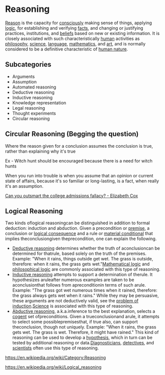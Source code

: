 # Reasoning

[Reason](https://en.wikipedia.org/wiki/Reasoning) is the capacity for [consciously](https://en.wikipedia.org/wiki/Consciousness) making sense of things, applying [logic](https://en.wikipedia.org/wiki/Logic), for establishing and verifying [facts](https://en.wikipedia.org/wiki/Fact), and changing or justifying practices, institutions, and [beliefs](https://en.wikipedia.org/wiki/Beliefs) based on new or existing information. It is closely associated with such characteristically [human](https://en.wikipedia.org/wiki/Human) activities as [philosophy](https://en.wikipedia.org/wiki/Philosophy), [science](https://en.wikipedia.org/wiki/Science), [language](https://en.wikipedia.org/wiki/Language), [mathematics](https://en.wikipedia.org/wiki/Mathematics), and [art](https://en.wikipedia.org/wiki/Art), and is normally considered to be a definitive characteristic of [human nature](https://en.wikipedia.org/wiki/Human_nature).

## Subcategories

- Arguments
- Assumption
- Automated reasoning
- Deductive reasoning
- Inductive reasoning
- Knowledge representation
- Legal reasoning
- Thought experiments
- Circular reasoning

## Circular Reasoning (Begging the question)

Where the reason given for a conclusion assumes the conclusion is true, rather than explaining why it's true

Ex - Witch hunt should be encouraged because there is a need for witch hunts

When you run into trouble is when you assume that an opinion or current state of affairs, because it's so familiar or long-lasting, is a fact, when really it's an assumption.

[Can you outsmart the college admissions fallacy? - Elizabeth Cox](https://www.youtube.com/watch?v=Id3TCbpWR2M)

## Logical Reasoning

Two kinds oflogical reasoningcan be distinguished in addition to formal deduction: induction and abduction. Given a precondition or [premise](https://en.wikipedia.org/wiki/Premise), a conclusion or [logical consequence](https://en.wikipedia.org/wiki/Logical_consequence) and a rule or [material conditional](https://en.wikipedia.org/wiki/Material_conditional) that implies theconclusiongiven theprecondition, one can explain the following.

- [Deductive reasoning](https://en.wikipedia.org/wiki/Deductive_reasoning) determines whether the truth of aconclusioncan be determined for thatrule, based solely on the truth of the premises. Example: "When it rains, things outside get wet. The grass is outside, therefore: when it rains, the grass gets wet."[Mathematical logic](https://en.wikipedia.org/wiki/Mathematical_logic) and [philosophical logic](https://en.wikipedia.org/wiki/Philosophical_logic) are commonly associated with this type of reasoning.
- [Inductive reasoning](https://en.wikipedia.org/wiki/Inductive_reasoning) attempts to support a determination of therule. It hypothesizes aruleafter numerous examples are taken to be aconclusionthat follows from apreconditionin terms of such arule. Example: "The grass got wet numerous times when it rained, therefore: the grass always gets wet when it rains." While they may be persuasive, these arguments are not deductively valid, see the [problem of induction](https://en.wikipedia.org/wiki/Problem_of_induction).[Science](https://en.wikipedia.org/wiki/Science) is associated with this type of reasoning.
- [Abductive reasoning](https://en.wikipedia.org/wiki/Abductive_reasoning), a.k.a.inference to the best explanation, selects a [cogent](https://en.wiktionary.org/wiki/cogent) set ofpreconditions. Given a trueconclusionand arule, it attempts to select some possiblepremisesthat, if true also, can support theconclusion, though not uniquely. Example: "When it rains, the grass gets wet. The grass is wet. Therefore, it might have rained." This kind of reasoning can be used to develop a [hypothesis](https://en.wikipedia.org/wiki/Hypothesis), which in turn can be tested by additional reasoning or data.[Diagnosticians](https://en.wikipedia.org/wiki/Diagnostician), [detectives](https://en.wikipedia.org/wiki/Detective), and [scientists](https://en.wikipedia.org/wiki/Scientist) often use this type of reasoning.

https://en.wikipedia.org/wiki/Category:Reasoning

https://en.wikipedia.org/wiki/Logical_reasoning
